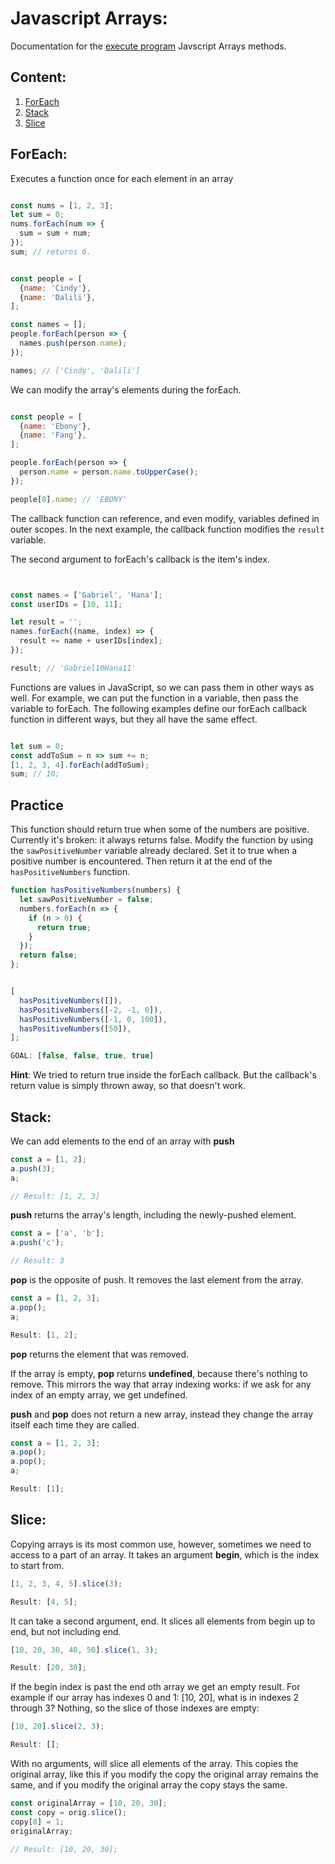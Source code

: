 # Javascript Arrays:

Documentation for the [execute program](https://www.executeprogram.com/courses) Javscript Arrays methods.

## Content: 

1. [ForEach](#forEach)
2. [Stack](#Stack)
3. [Slice](#Slice)

## ForEach: 

Executes a function once for each element in an array

```javascript

const nums = [1, 2, 3];
let sum = 0;
nums.forEach(num => {
  sum = sum + num;
});
sum; // returns 6.
```

```javascript

const people = [
  {name: 'Cindy'},
  {name: 'Dalili'},
];

const names = [];
people.forEach(person => {
  names.push(person.name);
});

names; // ['Cindy', 'Dalili']
```

We can modify the array's elements during the forEach.

```javascript

const people = [
  {name: 'Ebony'},
  {name: 'Fang'},
];

people.forEach(person => {
  person.name = person.name.toUpperCase();
});

people[0].name; // 'EBONY'
```

The callback function can reference, and even modify, variables defined in outer scopes. In the next example, the callback function modifies the `result` variable.

The second argument to forEach's callback is the item's index.

```javascript


const names = ['Gabriel', 'Hana'];
const userIDs = [10, 11];

let result = '';
names.forEach((name, index) => {
  result += name + userIDs[index];
});

result; // 'Gabriel10Hana11'
```

Functions are values in JavaScript, so we can pass them in other ways as well.
For example, we can put the function in a variable, then pass the variable to forEach. 
The following examples define our forEach callback function in different ways, but they all have the same effect.

```javascript

let sum = 0;
const addToSum = n => sum += n;
[1, 2, 3, 4].forEach(addToSum);
sum; // 10;
```

## Practice
This function should return true when some of the numbers are positive. Currently it's broken: it always returns false. 
Modify the function by using the `sawPositiveNumber` variable already declared. Set it to true when a positive number is encountered. Then return it at the end of the `hasPositiveNumbers` function.

```javascript
function hasPositiveNumbers(numbers) {
  let sawPositiveNumber = false;
  numbers.forEach(n => {
    if (n > 0) {
      return true;
    }
  });
  return false;
};


[
  hasPositiveNumbers([]),
  hasPositiveNumbers([-2, -1, 0]),
  hasPositiveNumbers([-1, 0, 100]),
  hasPositiveNumbers([50]),
];

GOAL: [false, false, true, true]

```



**Hint**: We tried to return true inside the forEach callback. But the callback's return value is simply thrown away, so that doesn't work.



## Stack: 

We can add elements to the end of an array with **push**

```javascript
const a = [1, 2];
a.push(3);
a;

// Result: [1, 2, 3]
```

**push** returns the array's length, including the newly-pushed element.

```javascript
const a = ['a', 'b'];
a.push('c');

// Result: 3
```

**pop** is the opposite of push. It removes the last element from the array.

```javascript
const a = [1, 2, 3];
a.pop();
a;

Result: [1, 2];
```

**pop** returns the element that was removed.

If the array is empty, **pop** returns **undefined**, because there's nothing to remove. This mirrors the way that array indexing works: if we ask for any index of an empty array, we get undefined.

**push** and **pop** does not return a new array, instead they change the array itself each time they are called.

```javascript
const a = [1, 2, 3];
a.pop();
a.pop();
a;

Result: [1];
```

## Slice: 
Copying arrays is its most common use, however, sometimes we need to access to a part of an array. It takes an argument **begin**, which is the index to start from.

```javascript
[1, 2, 3, 4, 5].slice(3);

Result: [4, 5];
```

It can take a second argument, end. It slices all elements from begin up to end, but not including end.

```javascript
[10, 20, 30, 40, 50].slice(1, 3);

Result: [20, 30];
```

If the begin index is past the end oth array we get an empty result. 
For example if our array has indexes 0 and 1: [10, 20], what is in indexes 2 through 3? Nothing, so the slice of those indexes are empty:

```javascript
[10, 20].slice(2, 3);

Result: [];
```

With no arguments, will slice all elements of the array. This copies the original array, like this if you modify the copy the original array remains the same, and if you modify the original array the copy stays the same.

```javascript
const originalArray = [10, 20, 30];
const copy = orig.slice();
copy[0] = 1;
originalArray;

// Result: [10, 20, 30];
```
